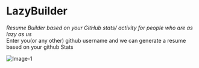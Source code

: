 # LazyBuilder
_Resume Builder based on your GitHub stats/ activity for people who are as lazy as us_
<br/>
Enter you(or any other) github username and we can generate a resume based on your github Stats

![Image-1](https://pic-hoster.net/images/2021/09/04/Screenshot-11.png)
